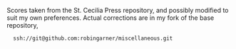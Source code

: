 Scores taken from the St. Cecilia Press repository, and possibly modified to suit
my own preferences.  Actual corrections are in my fork of the base repository,
```
  ssh://git@github.com:robingarner/miscellaneous.git
```

